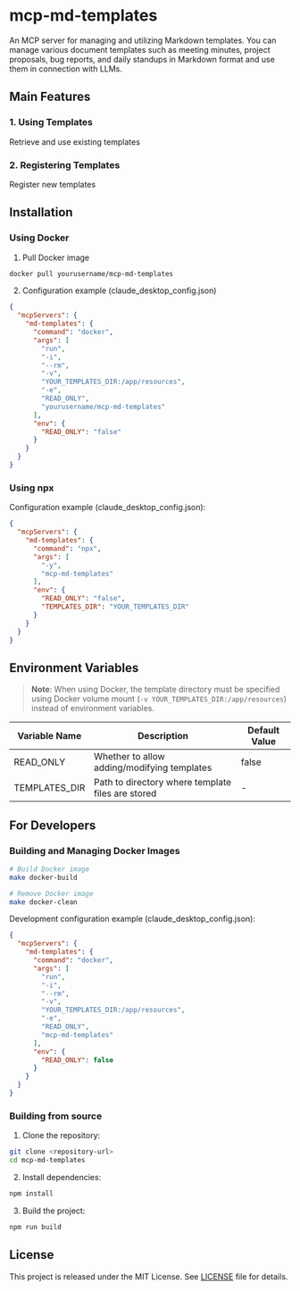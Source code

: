 # mcp-md-templates

An MCP server for managing and utilizing Markdown templates.
You can manage various document templates such as meeting minutes, project proposals, bug reports, and daily standups in Markdown format and use them in connection with LLMs.

## Main Features

### 1. Using Templates
Retrieve and use existing templates

### 2. Registering Templates
Register new templates

## Installation

### Using Docker

1. Pull Docker image
```bash
docker pull yourusername/mcp-md-templates
```

2. Configuration example (claude_desktop_config.json)
```json
{
  "mcpServers": {
    "md-templates": {
      "command": "docker",
      "args": [
        "run",
        "-i",
        "--rm",
        "-v",
        "YOUR_TEMPLATES_DIR:/app/resources",
        "-e",
        "READ_ONLY",
        "yourusername/mcp-md-templates"
      ],
      "env": {
        "READ_ONLY": "false"
      }
    }
  }
}
```

### Using npx

Configuration example (claude_desktop_config.json):
```json
{
  "mcpServers": {
    "md-templates": {
      "command": "npx",
      "args": [
        "-y",
        "mcp-md-templates"
      ],
      "env": {
        "READ_ONLY": "false",
        "TEMPLATES_DIR": "YOUR_TEMPLATES_DIR"
      }
    }
  }
}
```

## Environment Variables

> **Note**: When using Docker, the template directory must be specified using Docker volume mount (`-v YOUR_TEMPLATES_DIR:/app/resources`) instead of environment variables.

| Variable Name | Description | Default Value |
|--------------|-------------|---------------|
| READ_ONLY | Whether to allow adding/modifying templates | false |
| TEMPLATES_DIR | Path to directory where template files are stored | - |

## For Developers

### Building and Managing Docker Images

```bash
# Build Docker image
make docker-build

# Remove Docker image
make docker-clean
```

Development configuration example (claude_desktop_config.json):
```json
{
  "mcpServers": {
    "md-templates": {
      "command": "docker",
      "args": [
        "run",
        "-i",
        "--rm",
        "-v",
        "YOUR_TEMPLATES_DIR:/app/resources",
        "-e",
        "READ_ONLY",
        "mcp-md-templates"
      ],
      "env": {
        "READ_ONLY": false
      }
    }
  }
}
```

### Building from source

1. Clone the repository:
```bash
git clone <repository-url>
cd mcp-md-templates
```

2. Install dependencies:
```bash
npm install
```

3. Build the project:
```bash
npm run build
```


## License

This project is released under the MIT License. See [LICENSE](LICENSE) file for details.
